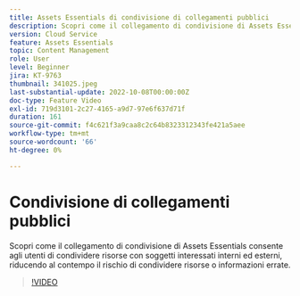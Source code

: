 ```yaml
---
title: Assets Essentials di condivisione di collegamenti pubblici
description: Scopri come il collegamento di condivisione di Assets Essentials consente agli utenti di condividere risorse con soggetti interessati interni ed esterni, riducendo al contempo il rischio di condividere risorse errate ... (Le descrizioni devono essere comprese tra 60 e 160 caratteri)
version: Cloud Service
feature: Assets Essentials
topic: Content Management
role: User
level: Beginner
jira: KT-9763
thumbnail: 341025.jpeg
last-substantial-update: 2022-10-08T00:00:00Z
doc-type: Feature Video
exl-id: 719d3101-2c27-4165-a9d7-97e6f637d71f
duration: 161
source-git-commit: f4c621f3a9caa8c2c64b8323312343fe421a5aee
workflow-type: tm+mt
source-wordcount: '66'
ht-degree: 0%

---
```


# Condivisione di collegamenti pubblici

Scopri come il collegamento di condivisione di Assets Essentials consente agli utenti di condividere risorse con soggetti interessati interni ed esterni, riducendo al contempo il rischio di condividere risorse o informazioni errate.

>[!VIDEO](https://video.tv.adobe.com/v/341025?quality=12&learn=on)

